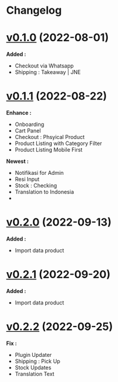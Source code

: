# Changelog

# [v0.1.0]() (2022-08-01)

**Added :**

- Checkout via Whatsapp
- Shipping : Takeaway | JNE

# [v0.1.1]() (2022-08-22)

**Enhance :**

- Onboarding
- Cart Panel
- Checkout : Phsyical Product
- Product Listing with Category Filter
- Product Listing Mobile First

**Newest :**

- Notifikasi for Admin
- Resi Input
- Stock : Checking
- Translation to Indonesia
-

# [v0.2.0]() (2022-09-13)

**Added :**

- Import data product

# [v0.2.1]() (2022-09-20)

**Added :**

- Import data product

# [v0.2.2]() (2022-09-25)

**Fix :**
- Plugin Updater
- Shipping : Pick Up
- Stock Updates
- Translation Text